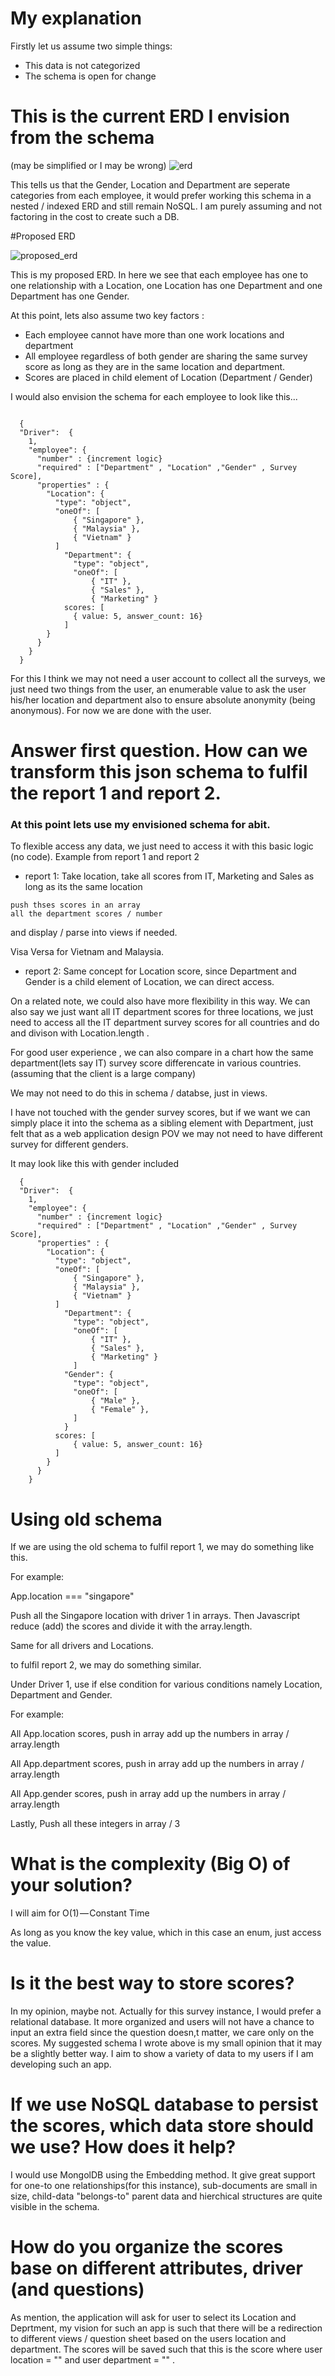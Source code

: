
# My explanation

Firstly let us assume two simple things:
* This data is not categorized
* The schema is open for change

# This is the current ERD I envision from the schema 
(may be simplified or I may be wrong)
![erd](https://user-images.githubusercontent.com/29495816/39039991-1924eb58-44b9-11e8-99d8-fe02fcd948e1.png)

This tells us that the Gender, Location and Department are seperate categories from each employee, it would prefer working this schema in a nested / indexed ERD and still remain NoSQL. I am purely assuming and not factoring in the cost to create such a DB.

#Proposed ERD

![proposed_erd](https://user-images.githubusercontent.com/29495816/39040800-67a989fe-44ba-11e8-95f3-e574dacd3f9a.png)


This is my proposed ERD. In here we see that each employee has one to one relationship with a Location, one Location has one Department and one Department has one Gender. 

At this point, lets also assume two key factors : 
* Each employee cannot have more than one work locations and department 
* All employee regardless of both gender are sharing the same survey score as long as they are in the same location and department.
* Scores are placed in child element of Location (Department / Gender)

I would also envision the schema for each employee to look like this... 

```

  {
  "Driver":  {
    1,
    "employee": {
      "number" : {increment logic}
      "required" : ["Department" , "Location" ,"Gender" , Survey Score],
      "properties" : {
        "Location": {
          "type": "object",
          "oneOf": [
              { "Singapore" },
              { "Malaysia" },
              { "Vietnam" }
          ]
            "Department": { 
              "type": "object",
              "oneOf": [
                  { "IT" },
                  { "Sales" },
                  { "Marketing" }
            scores: [
              { value: 5, answer_count: 16}
            ]
        }
      }
    }
  }

```

For this I think we may not need a user account to collect all the surveys, we just need two things from the user, an enumerable value to ask the user his/her location and department also to ensure absolute anonymity (being anonymous). For now we are done with the user. 

# Answer first question. How can we transform this json schema to fulfil the report 1 and report 2.

### At this point lets use my envisioned schema for abit.


To flexible access any data, we just need to access it with this basic logic (no code).
Example from report 1 and report 2

* report 1: Take location, take all scores from IT, Marketing and Sales as long as its the same location

```
push thses scores in an array
all the department scores / number
```
and display / parse into views if needed.

Visa Versa for Vietnam and Malaysia.

* report 2: Same concept for Location score, since Department and Gender is a child element of Location, we can direct access.

On a related note, we could also have more flexibility in this way. We can also say we just want all IT department scores for three locations, we just need to access all the IT department survey scores for all countries and do and divison with Location.length . 

For good user experience , we can also compare in a chart how the same department(lets say IT) survey score differencate in various countries. (assuming that the client is a large company)

We may not need to do this in schema / databse, just in views.

I have not touched with the gender survey scores, but if we want we can simply place it into the schema as a sibling element with Department, just felt that as a web application design POV we may not need to have different survey for different genders.

It may look like this with gender included

```
  {
  "Driver":  {
    1,
    "employee": {
      "number" : {increment logic}
      "required" : ["Department" , "Location" ,"Gender" , Survey Score],
      "properties" : {
        "Location": {
          "type": "object",
          "oneOf": [
              { "Singapore" },
              { "Malaysia" },
              { "Vietnam" }
          ]
            "Department": { 
              "type": "object",
              "oneOf": [
                  { "IT" },
                  { "Sales" },
                  { "Marketing" }
              ]
            "Gender": { 
              "type": "object",
              "oneOf": [
                  { "Male" },
                  { "Female" },
              ]
            }
          scores: [
              { value: 5, answer_count: 16}
          ]  
        }
      }
    }
```
# Using old schema

If we are using the old schema to fulfil report 1, we may do something like this.  

For example: 

App.location === "singapore"

Push all the Singapore location with driver 1 in arrays. Then Javascript reduce (add) the scores and divide it with the array.length. 

Same for all drivers and Locations.

to fulfil report 2, we may do something similar.

Under Driver 1, use if else condition for various conditions namely Location, Department and Gender. 

For example: 

All App.location scores, 
push in array
add up the numbers in array / array.length

All App.department scores, 
push in array
add up the numbers in array / array.length

All App.gender scores, 
push in array
add up the numbers in array / array.length

Lastly,
Push all these integers in array / 3



# What is the complexity (Big O) of your solution?
I will aim for O(1) — Constant Time

As long as you know the key value, which in this case an enum, just access the value.

# Is it the best way to store scores?
In my opinion, maybe not. Actually for this survey instance, I would prefer a relational database. It more organized and users will not have a chance to input an extra field since the question doesn,t matter, we care only on the scores. My suggested schema I wrote above is my small opinion that it may be a slightly better way. I aim to show a variety of data to my users if I am developing such an app.

# If we use NoSQL database to persist the scores, which data store should we use? How does it help?

I would use MongolDB using the Embedding method. It give great support for one-to one relationships(for this instance), sub-documents are small in size, child-data "belongs-to" parent data and hierchical structures are quite visible in the schema.  

# How do you organize the scores base on different attributes, driver (and questions)

As mention, the application will ask for user to select its Location and Deprtment, my vision for such an app is such that there will be a redirection to different views / question sheet based on the users location and department. The scores will be saved such that this is the score where user location = "" and user department = "" .
